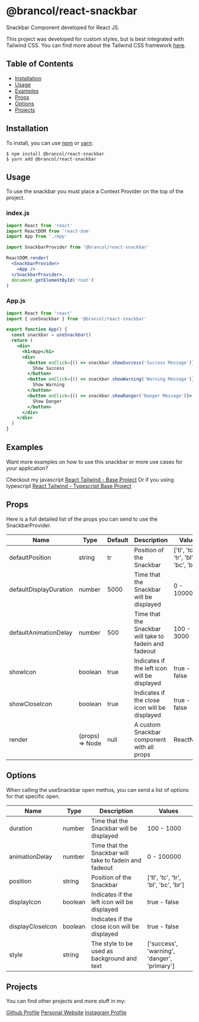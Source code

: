 # @brancol/react-snackbar

Snackbar Component developed for React JS.

This project was developed for custom styles, but is best integrated with Tailwind CSS.
You can find more about the Tailwind CSS framework [here](https://tailwindcss.com/).

## Table of Contents

- [Installation](#installation)
- [Usage](#usage)
- [Examples](#examples)
- [Props](#props)
- [Options](#options)
- [Projects](#projects)

## Installation

To install, you can use [npm](https://npmjs.org/) or [yarn](https://yarnpkg.com):

    $ npm install @brancol/react-snackbar
    $ yarn add @brancol/react-snackbar

## Usage

To use the snackbar you must place a Context Provider on the top of the project.

### index.js

```jsx
import React from 'react'
import ReactDOM from 'react-dom'
import App from './App'

import SnackbarProvider from '@brancol/react-snackbar'

ReactDOM.render(
  <SnackbarProvider>
    <App />
  </SnackbarProvider>,
  document.getElementById('root')
)
```

### App.js

```jsx
import React from 'react'
import { useSnackbar } from '@brancol/react-snackbar'

export function App() {
  const snackbar = useSnackbar()
  return (
    <div>
      <h1>App</h1>
      <div>
        <button onClick={() => snackbar.showSuccess('Success Message')}>
          Show Success
        </button>
        <button onClick={() => snackbar.showWarning('Warning Message')}>
          Show Warning
        </button>
        <button onClick={() => snackbar.showDanger('Danger Message')}>
          Show Danger
        </button>
      </div>
    </div>
  )
}
```

## Examples

Want more examples on how to use this snackbar or more use cases for your application?

Checkout my javascript [React Tailwind - Base Project]("https://github.com/DaviBrancol/React-Tailwind")
Or if you using typescript [React Tailwind - Typescript Base Project]("https://github.com/DaviBrancol/React-Tailwind-Typescript")

## Props

Here is a full detailed list of the props you can send to use the SnackbarProvider.

| Name                   | Type            | Default | Description                                            | Values                               |
| ---------------------- | --------------- | ------- | ------------------------------------------------------ | ------------------------------------ |
| defaultPosition        | string          | tr      | Position of the Snackbar                               | ['tl', 'tc', 'tr', 'bl', 'bc', 'br'] |
| defaultDisplayDuration | number          | 5000    | Time that the Snackbar will be displayed               | 0 - 100000                           |
| defaultAnimationDelay  | number          | 500     | Time that the Snackbar will take to fadein and fadeout | 100 - 3000                           |
| showIcon               | boolean         | true    | Indicates if the left icon will be displayed           | true - false                         |
| showCloseIcon          | boolean         | true    | Indicates if the close icon will be displayed          | true - false                         |
| render                 | (props) => Node | null    | A custom Snackbar component with all props             | ReactNode                            |

## Options

When calling the useSnackbar open methos, you can send a list of options for that specific open.

| Name             | Type    | Description                                            | Values                                      |
| ---------------- | ------- | ------------------------------------------------------ | ------------------------------------------- |
| duration         | number  | Time that the Snackbar will be displayed               | 100 - 1000                                  |
| animationDelay   | number  | Time that the Snackbar will take to fadein and fadeout | 0 - 100000                                  |
| position         | string  | Position of the Snackbar                               | ['tl', 'tc', 'tr', 'bl', 'bc', 'br']        |
| displayIcon      | boolean | Indicates if the left icon will be displayed           | true - false                                |
| displayCloseIcon | boolean | Indicates if the close icon will be displayed          | true - false                                |
| style            | string  | The style to be used as background and text            | ['success', 'warning', 'danger', 'primary'] |

## Projects

You can find other projects and more stuff in my:

[Github Profile](https://github.com/DaviBrancol)
[Personal Website](https://davibrancol.com.br)
[Instagram Profile](https://instagram.com/davibrancol17)
